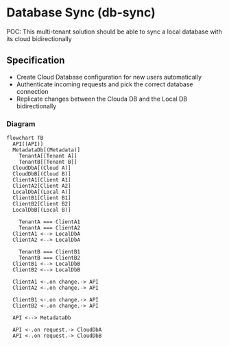 # Database Sync (db-sync)

POC: This multi-tenant solution should be able to sync a local database with its cloud bidirectionally

## Specification

- Create Cloud Database configuration for new users automatically
- Authenticate incoming requests and pick the correct database connection
- Replicate changes between the Clouda DB and the Local DB bidirectionally

### Diagram

```mermaid
flowchart TB
  API((API))
  MetadataDb[(Metadata)]
	TenantA[[Tenant A]]
	TenantB[[Tenant B]]
  CloudDbA[(Cloud A)]
  CloudDbB[(Cloud B)]
  ClientA1[Client A1]
  ClientA2[Client A2]
  LocalDbA[(Local A)]
  ClientB1[Client B1]
  ClientB2[Client B2]
  LocalDbB[(Local B)]

	TenantA === ClientA1
	TenantA === ClientA2
  ClientA1 <--> LocalDbA
  ClientA2 <--> LocalDbA

	TenantB === ClientB1
	TenantB === ClientB2
  ClientB1 <--> LocalDbB
  ClientB2 <--> LocalDbB

  ClientA1 <-.on change.-> API
  ClientA2 <-.on change.-> API

  ClientB1 <-.on change.-> API
  ClientB2 <-.on change.-> API

  API <--> MetadataDb

  API <-.on request.-> CloudDbA
  API <-.on request.-> CloudDbB
```
